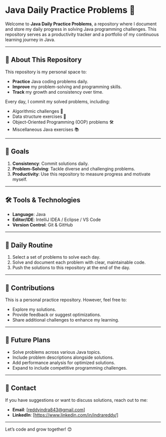 # Java Daily Practice Problems 🚀

Welcome to **Java Daily Practice Problems**, a repository where I document and store my daily progress in solving Java programming challenges. This repository serves as a productivity tracker and a portfolio of my continuous learning journey in Java.

---

## 📖 About This Repository

This repository is my personal space to:
- **Practice** Java coding problems daily.
- **Improve** my problem-solving and programming skills.
- **Track** my growth and consistency over time.

Every day, I commit my solved problems, including:
- Algorithmic challenges 🧮
- Data structure exercises 🌲
- Object-Oriented Programming (OOP) problems 🛠️
- Miscellaneous Java exercises 📚

---

## 🚀 Goals

1. **Consistency**: Commit solutions daily.
2. **Problem-Solving**: Tackle diverse and challenging problems.
3. **Productivity**: Use this repository to measure progress and motivate myself.

---

## 🛠️ Tools & Technologies

- **Language**: Java
- **Editor/IDE**: IntelliJ IDEA / Eclipse / VS Code
- **Version Control**: Git & GitHub

---

## 📅 Daily Routine

1. Select a set of problems to solve each day.
2. Solve and document each problem with clear, maintainable code.
3. Push the solutions to this repository at the end of the day.

---

## 🤝 Contributions

This is a personal practice repository. However, feel free to:
- Explore my solutions.
- Provide feedback or suggest optimizations.
- Share additional challenges to enhance my learning.

---

## 🌟 Future Plans

- Solve problems across various Java topics.
- Include problem descriptions alongside solutions.
- Add performance analysis for optimized solutions.
- Expand to include competitive programming challenges.

---

## 📩 Contact

If you have suggestions or want to discuss solutions, reach out to me:

- **Email**: [reddyindra843@gmail.com]
- **LinkedIn**: [https://www.linkedin.com/in/indrareddy/]    

---

Let’s code and grow together! 😊
